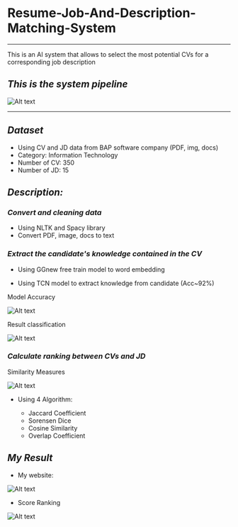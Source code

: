 # Resume-Job-And-Description-Matching-System

------------------------------------------

This is an AI system that allows to select the most potential CVs for a corresponding job description

## *This is the system pipeline*

![Alt text](https://github.com/ikkear99/Resume-Job-And-Description-Matching-System/blob/Master/web_app/Images/pipeline.png "a title")

---------------------------

## *Dataset*

- Using CV and JD data from BAP software company (PDF, img, docs)
- Category: Information Technology
- Number of CV: 350
- Number of JD: 15

## *Description:*

### *Convert and cleaning data*

- Using NLTK and Spacy library
- Convert PDF, image, docs to text

### *Extract the candidate's knowledge contained in the CV*

- Using GGnew free train model to word embedding 

- Using TCN model to extract knowledge from candidate (Acc~92%)

Model Accuracy

![Alt text](https://github.com/ikkear99/Resume-Job-And-Description-Matching-System/blob/Master/web_app/Images/result1.png "Model Accuracy")

Result classification 

![Alt text](https://github.com/ikkear99/Resume-Job-And-Description-Matching-System/blob/Master/web_app/Images/result2.png "Model classification result")

### *Calculate ranking between CVs and JD*

Similarity Measures

![Alt text](https://github.com/ikkear99/Resume-Job-And-Description-Matching-System/blob/Master/web_app/Images/Similarity_Measures.png "Similarity Measures")


- Using 4 Algorithm: 

  - Jaccard Coefficient 
  - Sorensen Dice 
  - Cosine Similarity
  - Overlap Coefficient

## *My Result*

- My website:

![Alt text](https://github.com/ikkear99/Resume-Job-And-Description-Matching-System/blob/Master/web_app/Images/view_page_2.png "My website")

- Score Ranking

![Alt text](https://github.com/ikkear99/Resume-Job-And-Description-Matching-System/blob/Master/web_app/Images/view_page.png "Table score ranking")
